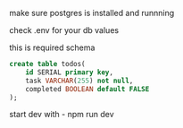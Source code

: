 make sure postgres is installed and runnning 

check .env  for your db values

this is required schema

```sql
create table todos(
	id SERIAL primary key,
	task VARCHAR(255) not null,
	completed BOOLEAN default FALSE
);
```

start dev with - npm run dev
